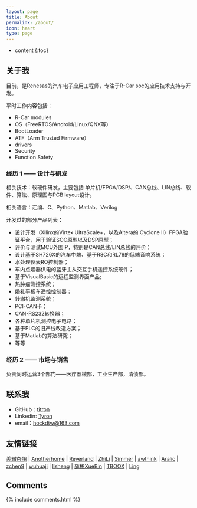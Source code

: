 ```yaml
---
layout: page
title: About
permalink: /about/
icon: heart
type: page
---
```


* content
{:toc}

## 关于我

目前，是Renesas的汽车电子应用工程师，专注于R-Car soc的应用技术支持与开发。

平时工作内容包括：
- R-Car modules
- OS（FreeRTOS/Android/Linux/QNX等）
- BootLoader
- ATF（Arm Trusted Firmware）
- drivers
- Security 
- Function Safety

### 经历 1 —— 设计与研发

相关技术：软硬件研发，主要包括 单片机/FPGA/DSP/、CAN总线、LIN总线、软件、算法、原理图与PCB layout设计。

相关语言：汇编、C、Python、Matlab、Verilog

开发过的部分产品列表：
- 设计开发（Xilinx的Virtex UltraScale+，以及Altera的 Cyclone II）FPGA验证平台，用于验证SOC原型以及DSP原型；
- 评价与测试MCU外围IP，特别是CAN总线/LIN总线的评价；
- 设计基于SH726X的汽车中端、基于R8C和RL78的低端音响系统；
- 水处理仪表RO控制器；
- 车内点烟器供电的蓝牙主从交互手机遥控系统硬件；
- 基于VisualBasic的远程监测界面产品;
- 热肿瘤测控系统；
- 婚礼平板车遥控控制器；
- 转辙机监测系统；
- PCI-CAN卡；
- CAN-RS232转换器；
- 各种单片机测控电子电路；
- 基于PLC的旧产线改造方案；
- 基于Matlab的算法研究；
- 等等

### 经历 2 —— 市场与销售
负责同时运营3个部门——医疗器械部，工业生产部，清债部。

## 联系我

* GitHub：[titron](https://github.com/titron)
* Linkedin: [Tyron](https://www.linkedin.com/in/tyron-dong/)
* email：hockdtw@163.com


## 友情链接

[羡辙杂俎](http://zhangwenli.com/blog) \| [Anotherhome](https://www.anotherhome.net) \| [Reverland](http://reverland.org/) \| [ZhiLi](http://lizhipower.github.io/) \| [Simmer](http://simmer-jun.github.io/) \| [awthink](http://awthink.net/) \| [Aralic](http://aralic.github.io/) \| [zchen9](http://www.chen9.info/) \| [wuhuaji](http://wuhuaji.me/) \| [lisheng](http://www.lishengcn.cn/) \| [薛彬XueBin](http://axuebin.com/blog/) \| [TBOOX](http://www.tboox.org/cn/) \|  [Ling](http://linglinyp.com/)

## Comments

{% include comments.html %}
